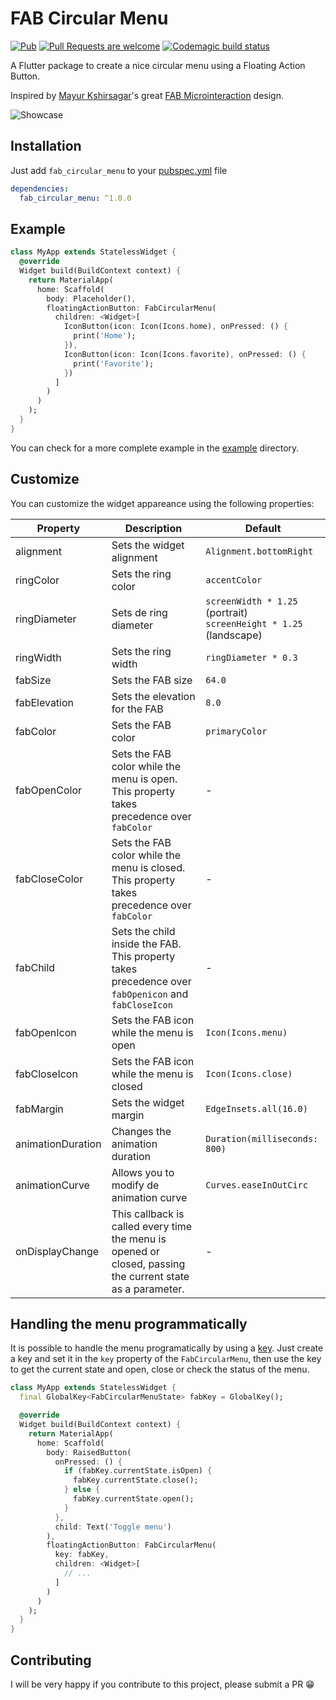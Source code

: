 # FAB Circular Menu 
[![Pub](https://img.shields.io/pub/v/fab_circular_menu.svg)](https://pub.dev/packages/fab_circular_menu)
[![Pull Requests are welcome](https://img.shields.io/badge/license-MIT-blue)](https://github.com/marianocordoba/fab-circular-menu/blob/master/LICENSE)
[![Codemagic build status](https://api.codemagic.io/apps/5cf6ad31434563000a9534d5/5cf6ad31434563000a9534d4/status_badge.svg)](https://codemagic.io/apps/5cf6ad31434563000a9534d5/5cf6ad31434563000a9534d4/latest_build)

A Flutter package to create a nice circular menu using a Floating Action Button.

Inspired by [Mayur Kshirsagar](https://dribbble.com/mayurksgr)'s great [FAB Microinteraction](https://dribbble.com/shots/4354100-Daily-UI-Challenge-Day-75-FAB-Microinteraction) design.

![Showcase](https://i.imgur.com/ErrNnAw.gif)

## Installation

Just add `fab_circular_menu` to your [pubspec.yml](https://flutter.io/using-packages/) file

```yml
dependencies:
  fab_circular_menu: ^1.0.0
```

## Example

```dart
class MyApp extends StatelessWidget {
  @override
  Widget build(BuildContext context) {
    return MaterialApp(
      home: Scaffold(
        body: Placeholder(),
        floatingActionButton: FabCircularMenu(
          children: <Widget>[
            IconButton(icon: Icon(Icons.home), onPressed: () {
              print('Home');
            }),
            IconButton(icon: Icon(Icons.favorite), onPressed: () {
              print('Favorite');
            })
          ]
        )
      )
    );
  }
}
```

You can check for a more complete example in the [example](https://github.com/marianocordoba/fab-circular-menu/tree/master/example) directory.

## Customize

You can customize the widget appareance using the following properties:

| Property  | Description | Default |
|----------|-------------|---------|
| alignment | Sets the widget alignment | `Alignment.bottomRight` |
| ringColor | Sets the ring color | `accentColor` |
| ringDiameter | Sets de ring diameter | `screenWidth * 1.25` (portrait) <br> `screenHeight * 1.25` (landscape) |
| ringWidth | Sets the ring width | `ringDiameter * 0.3` |
| fabSize | Sets the FAB size | `64.0` |
| fabElevation | Sets the elevation for the FAB | `8.0` |
| fabColor | Sets the FAB color | `primaryColor` |
| fabOpenColor | Sets the FAB color while the menu is open. This property takes precedence over `fabColor` | - |
| fabCloseColor | Sets the FAB color while the menu is closed. This property takes precedence over `fabColor` | - |
| fabChild | Sets the child inside the FAB. This property takes precedence over `fabOpenicon` and `fabCloseIcon` | - |
| fabOpenIcon | Sets the FAB icon while the menu is open | `Icon(Icons.menu)` |
| fabCloseIcon | Sets the FAB icon while the menu is closed | `Icon(Icons.close)` |
| fabMargin | Sets the widget margin | `EdgeInsets.all(16.0)` |
| animationDuration | Changes the animation duration | `Duration(milliseconds: 800)` |
| animationCurve | Allows you to modify de animation curve | `Curves.easeInOutCirc` |
| onDisplayChange | This callback is called every time the menu is opened or closed, passing the current state as a parameter. | - |

## Handling the menu programmatically

It is possible to handle the menu programatically by using a [key](https://api.flutter.dev/flutter/foundation/Key-class.html). Just create a key and set it in the `key` property of the `FabCircularMenu`, then use the key to get the current state and open, close or check the status of the menu.

```dart
class MyApp extends StatelessWidget {
  final GlobalKey<FabCircularMenuState> fabKey = GlobalKey();

  @override
  Widget build(BuildContext context) {
    return MaterialApp(
      home: Scaffold(
        body: RaisedButton(
          onPressed: () {
            if (fabKey.currentState.isOpen) {
              fabKey.currentState.close();
            } else {
              fabKey.currentState.open();
            }
          },
          child: Text('Toggle menu')
        ),
        floatingActionButton: FabCircularMenu(
          key: fabKey,
          children: <Widget>[
            // ...
          ]
        )
      )
    );
  }
}
```

## Contributing

I will be very happy if you contribute to this project, please submit a PR 😁
